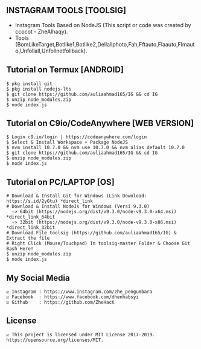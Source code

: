 ## INSTAGRAM TOOLS [TOOLSIG]
* Instagram Tools Based on NodeJS (This script or code was created by ccocot - ZheAlhaqy).
* Tools (BomLikeTarget,Botlike1,Botlike2,Dellallphoto,Fah,Fftauto,Flaauto,Flmauto,Unfollall,Unfollnotfollback).

## Tutorial on Termux [ANDROID]
	$ pkg install git
	$ pkg install nodejs-lts
	$ git clone https://github.com/auliaahmad165/IG && cd IG
	$ unzip node_modules.zip
	$ node index.js

## Tutorial on C9io/CodeAnywhere [WEB VERSION]
	$ Login c9.io/login | https://codeanywhere.com/login
	$ Select & Install Workspace + Package NodeJS
	$ nvm install 10.7.0 && nvm use 10.7.0 && nvm alias default 10.7.0
	$ git clone https://github.com/auliaahmad165/IG && cd IG
	$ unzip node_modules.zip
	$ node index.js

## Tutorial on PC/LAPTOP [OS]
	# Download & Install Git for Windows (Link Download: https://s.id/2yGtu) *direct_link
	# Download & Install NodeJs for Windows (Versi 9.3.0)
	  -> 64bit (https://nodejs.org/dist/v9.3.0/node-v9.3.0-x64.msi) *direct_link_64bit
	  -> 32bit (https://nodejs.org/dist/v9.3.0/node-v9.3.0-x86.msi) *direct_link_32bit
	# Download File toolsig (https://github.com/auliaahmad165/IG) & Extract the file
	# Right Click (Mouse/Touchpad) In toolsig-master Folder & Choose Git Bash Here!
	$ unzip node_modules.zip
	$ node index.js

## My Social Media
	☑ Instagram	: https://www.instagram.com/zhe_pengumbara
	☑ Facebook	: https://www.facebook.com/dhenhabsyi
	☑ Github	: https://github.com/ZheHacK
	
## License
	☑ This project is licensed under MIT License 2017-2019. https://opensource.org/licenses/MIT.

